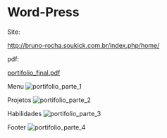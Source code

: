 # Word-Press

Site:

http://bruno-rocha.soukick.com.br/index.php/home/

pdf:

[portifolio_final.pdf](https://github.com/brunorocha15/Word-Press/files/8413899/portifolio_final.pdf)


Menu 
![portifolio_parte_1](https://user-images.githubusercontent.com/92698399/161987518-405973b0-25a8-4dd0-b347-ad115c8943e0.png)


Projetos
![portifolio_parte_2](https://user-images.githubusercontent.com/92698399/161989731-20c620c6-eeda-48b3-9d3c-b590245ca099.png)


Habilidades
![portifolio_parte_3](https://user-images.githubusercontent.com/92698399/161989813-36d081bc-8fe2-4636-807e-a26d509c87ba.png)


Footer
![portifolio_parte_4](https://user-images.githubusercontent.com/92698399/161989916-9ff8e47b-aec3-4fd3-886e-e53e7a48942c.png)
